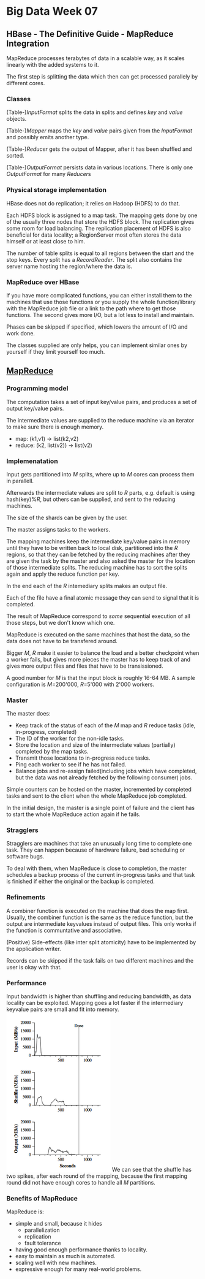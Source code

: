 # Big Data Week 07

## HBase - The Definitive Guide - MapReduce Integration
MapReduce processes terabytes of data in a scalable way, as it scales linearly with the added systems to it.

The first step is splitting the data which then can get processed parallely by different cores.
### Classes
(Table-)*InputFormat* splits the data in splits and defines *key* and *value* objects.

(Table-)*Mapper* maps the *key* and *value* pairs given from the *InputFormat* and possibly emits another type.

(Table-)*Reducer* gets the output of Mapper, after it has been shuffled and sorted.

(Table-)*OutputFormat* persists data in various locations. There is only one *OutputFormat* for many *Reducer*s

### Physical storage implementation
HBase does not do replication; it relies on Hadoop (HDFS) to do that.

Each HDFS block is assigned to a map task. The mapping gets done by one of the usually three nodes that store the HDFS block. The replication gives some room for load balancing. The replication placement of HDFS is also beneficial for data locality; a RegionServer most often stores the data himself or at least close to him.

The number of table splits is equal to all regions between the start and the stop keys. Every split has a *RecordReader*. The split also contains the server name hosting the region/where the data is.

### MapReduce over HBase
If you have more complicated functions, you can either install them to the machines that use those functions or you supply the whole function/library with the MapReduce job file or a link to the path where to get those functions. The second gives more I/O, but a lot less to install and maintain.

Phases can be skipped if specified, which lowers the amount of I/O and work done.

The classes supplied are only helps, you can implement similar ones by yourself if they limit yourself too much.
 
## [MapReduce](https://dl.acm.org/citation.cfm?id=1251264)

### Programming model
The computation takes a set of input key/value pairs, and produces a  set of output key/value pairs.

The intermediate values are supplied to the reduce machine via an iterator to make sure there is enough memory.

- map: (k1,v1) &rightarrow; list(k2,v2)
- reduce: (k2, list(v2)) &rightarrow; list(v2)
### Implemenatation
Input gets partitioned into *M* splits, where up to *M* cores can process them in parallell.

Afterwards the intermediate values are split to *R* parts, e.g. default is using hash(key)%*R*, but others can be supplied, and sent to the reducing machines.

The size of the shards can be given by the user.

The master assigns tasks to the workers.

The mapping machines keep the intermediate key/value pairs in memory until they have to be written back to local disk, partitioned into the *R* regions, so that they can be fetched by the reducing machines after they are given the task by the master and also asked the master for the location of those intermediate splits. The reducing machine has to sort the splits again and apply the reduce function per key.

In the end each of the *R* intemediary splits makes an output file.

Each of the file have a final atomic message they can send to signal that it is completed.

The result of MapReduce correspond to *some* sequential execution of all those steps, but we don't know which one.

MapReduce is executed on the same machines that host the data, so the data does not have to be transfered around.

Bigger *M*, *R* make it easier to balance the load and a better checkpoint when a worker fails, but gives more pieces the master has to keep track of and gives more output files and files that have to be transissioned.

A good number for *M* is that the input block is roughly 16-64 MB. A sample configuration is *M*=200'000, *R*=5'000 with 2'000 workers. 
### Master
The master does:
- Keep track of the status of each of the *M* map and *R* reduce tasks (idle, in-progress, completed)
- The ID of the worker for the non-idle tasks.
- Store the location and size of the intermediate values (partially) completed by the map tasks.
- Transmit those locations to in-progress reduce tasks.
- Ping each worker to see if he has not failed.
- Balance jobs and re-assign failed(including jobs which have completed, but the data  was not already fetched by the following consumer) jobs.

Simple counters can be hosted on the master, incremented by completed tasks and sent to the client when the whole MapReduce job completed.

In the initial design, the master is a single point of failure and the client has to start the whole MapReduce action again if he fails.

### Stragglers
Stragglers are machines that take an unusually long time to complete one task. They can happen because of hardware failure, bad scheduling or software bugs.

To deal with them, when MapReduce is close to completion, the master schedules a backup process of the current in-progress tasks and that task is finished if either the original or the backup is completed.

### Refinements
A combiner function is executed on the machine that does the map first. Usually, the combiner function is the same as the reduce function, but the output are intermediate keyvalues instead of output files. This only works if the function is communtative and associative.

(Positive) Side-effects (like inter split atomicity) have to be implemented by the application writer.

Records can be skipped if the task fails on two different machines and the user is okay with that.

### Performance
Input bandwidth is higher than shuffling and reducing bandwidth, as data locality can be exploited. Mapping goes a lot faster if the intermediary keyvalue pairs are small and fit into memory.
![MapReduce performance](../images/07_mapReduce_performance.PNG)
We can see that the shuffle has two spikes, after each round of the mapping, because the first mapping round did not have enough cores to handle all *M* partitions.
### Benefits of MapReduce
MapReduce is:
- simple and small, because it hides
	- parallelization
	- replication
	- fault tolerance
- having good enough performance thanks to locality.
- easy to maintain as much is automated.
- scaling well with new machines.
- expressive enough for many real-world problems.